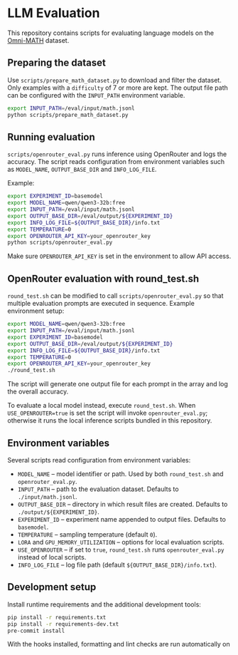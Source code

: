 # LLM Evaluation

This repository contains scripts for evaluating language models on the [Omni-MATH](https://huggingface.co/datasets/KbsdJames/Omni-MATH) dataset.

## Preparing the dataset

Use `scripts/prepare_math_dataset.py` to download and filter the dataset. Only examples with a `difficulty` of 7 or more are kept. The output file path can be configured with the `INPUT_PATH` environment variable.

```bash
export INPUT_PATH=/eval/input/math.jsonl
python scripts/prepare_math_dataset.py
```

## Running evaluation

`scripts/openrouter_eval.py` runs inference using OpenRouter and logs the accuracy. The script reads configuration from environment variables such as `MODEL_NAME`, `OUTPUT_BASE_DIR` and `INFO_LOG_FILE`.

Example:

```bash
export EXPERIMENT_ID=basemodel
export MODEL_NAME=qwen/qwen3-32b:free
export INPUT_PATH=/eval/input/math.jsonl
export OUTPUT_BASE_DIR=/eval/output/${EXPERIMENT_ID}
export INFO_LOG_FILE=${OUTPUT_BASE_DIR}/info.txt
export TEMPERATURE=0
export OPENROUTER_API_KEY=your_openrouter_key
python scripts/openrouter_eval.py
```

Make sure `OPENROUTER_API_KEY` is set in the environment to allow API access.


## OpenRouter evaluation with round_test.sh

`round_test.sh` can be modified to call `scripts/openrouter_eval.py` so that multiple evaluation prompts are executed in sequence. Example environment setup:

```bash
export MODEL_NAME=qwen/qwen3-32b:free
export INPUT_PATH=/eval/input/math.jsonl
export EXPERIMENT_ID=basemodel
export OUTPUT_BASE_DIR=/eval/output/${EXPERIMENT_ID}
export INFO_LOG_FILE=${OUTPUT_BASE_DIR}/info.txt
export TEMPERATURE=0
export OPENROUTER_API_KEY=your_openrouter_key
./round_test.sh
```

The script will generate one output file for each prompt in the array and log the overall accuracy.

To evaluate a local model instead, execute `round_test.sh`. When `USE_OPENROUTER=true` is set the script will invoke `openrouter_eval.py`; otherwise it runs the local inference scripts bundled in this repository.

## Environment variables

Several scripts read configuration from environment variables:

- `MODEL_NAME` – model identifier or path. Used by both `round_test.sh` and `openrouter_eval.py`.
- `INPUT_PATH` – path to the evaluation dataset. Defaults to `./input/math.jsonl`.
- `OUTPUT_BASE_DIR` – directory in which result files are created. Defaults to `./output/${EXPERIMENT_ID}`.
- `EXPERIMENT_ID` – experiment name appended to output files. Defaults to `basemodel`.
- `TEMPERATURE` – sampling temperature (default `0`).
- `LORA` and `GPU_MEMORY_UTILIZATION` – options for local evaluation scripts.
- `USE_OPENROUTER` – if set to `true`, `round_test.sh` runs `openrouter_eval.py` instead of local scripts.
- `INFO_LOG_FILE` – log file path (default `${OUTPUT_BASE_DIR}/info.txt`).
## Development setup

Install runtime requirements and the additional development tools:

```bash
pip install -r requirements.txt
pip install -r requirements-dev.txt
pre-commit install
```

With the hooks installed, formatting and lint checks are run automatically on
